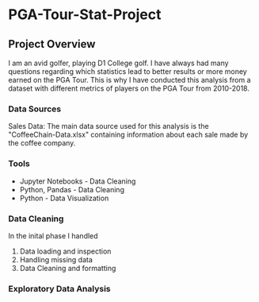 # PGA-Tour-Stat-Project


## Project Overview

I am an avid golfer, playing D1 College golf. 
I have always had many questions regarding which statistics lead to better results or more money earned on the PGA Tour.
This is why I have conducted this analysis from a dataset with different metrics of players on the PGA Tour from 2010-2018.

### Data Sources

Sales Data: The main data source used for this analysis is the "CoffeeChain-Data.xlsx" containing information about each sale made by the coffee company.

### Tools

- Jupyter Notebooks - Data Cleaning
- Python, Pandas - Data Cleaning
- Python - Data Visualization

### Data Cleaning

In the inital phase I handled
1. Data loading and inspection
2. Handling missing data
3. Data Cleaning and formatting

### Exploratory Data Analysis

